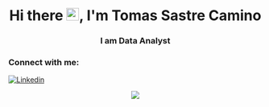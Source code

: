 <h1 align="center">Hi there <img src="https://github.com/thusspokedata/antonio-datahack/blob/main/images/Hi.gif" width="25px">, I'm Tomas Sastre Camino</h1>
<h3 align="center">I am Data Analyst</h3>

<h3 align="left">Connect with me:</h3>


[![Linkedin](https://img.shields.io/badge/LinkedIn-0077B5?style=for-the-badge&logo=linkedin&logoColor=white)](https://www.linkedin.com/in/antonio-saleme-sastre/)
<p align="center">
  <img src="https://github-readme-stats.vercel.app/api/top-langs/?username=thusspokedata&langs_count=8&count_private=true&theme=dracula&line_height=10">
</p>

